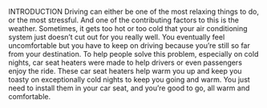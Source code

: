 INTRODUCTION
Driving can either be one of the most relaxing things to do, or the most stressful. And one of the contributing factors to this is the weather. Sometimes, it gets too hot or too cold that your air conditioning system just doesn’t cut out for you really well. You eventually feel uncomfortable but you have to keep on driving because you’re still so far from your destination. To help people solve this problem, especially on cold nights, car seat heaters were made to help drivers or even passengers enjoy the ride. These car seat heaters help warm you up and keep you toasty on exceptionally cold nights to keep you going and warm. You just need to install them in your car seat, and you’re good to go, all warm and comfortable.
